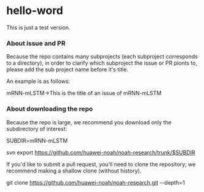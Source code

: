 # hello-word
This is just a test version.
### About issue and PR
Because the repo contains many subprojects (each subproject corresponds to a directory), in order to clarify which subproject the issue or PR pionts to, please add the sub project name before it's title. 

An example is as follows:

mRNN-mLSTM->This is the title of an issue of mRNN-mLSTM

### About downloading the repo
Because the repo is large, we recommend you download only the subdirectory of interest:

SUBDIR=mRNN-mLSTM

svn export https://github.com/huawei-noah/noah-research/trunk/$SUBDIR

If you'd like to submit a pull request, you'll need to clone the repository; we recommend making a shallow clone (without history).

git clone https://github.com/huawei-noah/noah-research.git --depth=1
